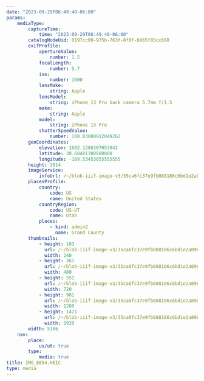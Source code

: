 ```yaml
---
date: "2023-09-29T06:49:40-06:00"
params:
    mediaType:
        captureTime:
            time: "2023-09-29T06:49:40-06:00"
        catalogNodeUid: 0197cc00-975b-763f-8f8f-b065f85cc688
        exifProfile:
            apertureValue:
                number: 1.5
            focalLength:
                number: 5.7
            iso:
                number: 1600
            lensMake:
                string: Apple
            lensModel:
                string: iPhone 13 Pro back camera 5.7mm f/1.5
            make:
                string: Apple
            model:
                string: iPhone 13 Pro
            shutterSpeedValue:
                number: 100.03000912049262
        geoCoordinates:
            elevation: 1602.1286307053942
            latitude: 38.68481388888888
            longitude: -109.53453055555555
        height: 3914
        imageService:
            infoUrl: /~/blob-iiif-image-v3/35ca6fc37e9fb088186c6bd1e2a8966b8b70cf830c34bafea2460c06d1507f9d/info.json
        placesProfile:
            country:
                code: US
                name: United States
            countryRegion:
                code: US-UT
                name: Utah
            places:
                - kind: admin2
                  name: Grand County
        thumbnails:
            - height: 183
              url: /~/blob-iiif-image-v3/35ca6fc37e9fb088186c6bd1e2a8966b8b70cf830c34bafea2460c06d1507f9d/full/240%2C183/0/default.jpg
              width: 240
            - height: 367
              url: /~/blob-iiif-image-v3/35ca6fc37e9fb088186c6bd1e2a8966b8b70cf830c34bafea2460c06d1507f9d/full/480%2C367/0/default.jpg
              width: 480
            - height: 551
              url: /~/blob-iiif-image-v3/35ca6fc37e9fb088186c6bd1e2a8966b8b70cf830c34bafea2460c06d1507f9d/full/720%2C551/0/default.jpg
              width: 720
            - height: 981
              url: /~/blob-iiif-image-v3/35ca6fc37e9fb088186c6bd1e2a8966b8b70cf830c34bafea2460c06d1507f9d/full/1280%2C981/0/default.jpg
              width: 1280
            - height: 1471
              url: /~/blob-iiif-image-v3/35ca6fc37e9fb088186c6bd1e2a8966b8b70cf830c34bafea2460c06d1507f9d/full/1920%2C1471/0/default.jpg
              width: 1920
        width: 5106
    nav:
        place:
            us/ut: true
        type:
            media: true
title: IMG_8854.HEIC
type: media
---
```

